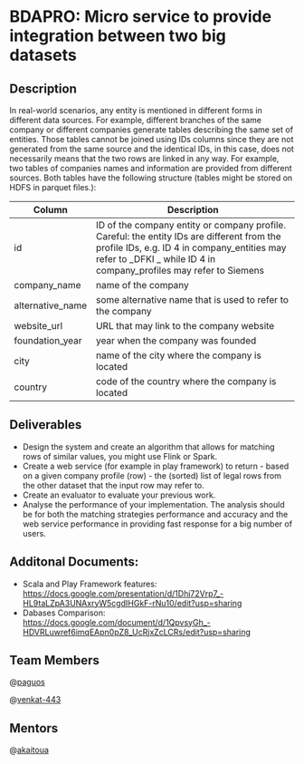# BDAPRO: Micro service to provide integration between two big datasets

## Description

In real-world scenarios, any entity is mentioned in different forms in different data sources. For example, different branches of the same company or different companies generate tables describing the same set of entities. Those tables cannot be joined using IDs columns since they are not generated from the same source and the identical IDs, in this case, does not necessarily means that the two rows are linked in any way. For example, two tables of companies names and information are provided from different sources. Both tables have the following structure (tables might be stored on HDFS in parquet files.):


| Column |	Description |
| ------------- |-------------|
|id 	| ID of the company entity or company profile. Careful: the entity IDs are different from the profile IDs, e.g. ID 4 in company_entities may refer to _DFKI _ while ID 4 in company_profiles may refer to Siemens
company_name | 	name of the company
alternative_name |	some alternative name that is used to refer to the company
website_url |	URL that may link to the company website
foundation_year  |	year when the company was founded
city |	name of the city where the company is located
country  |	code of the country where the company is located

## Deliverables

* Design the system and create an algorithm that allows for matching rows of similar values, you might use Flink or Spark.
* Create a web service (for example in play framework) to return - based on a given company profile (row) - the (sorted) list of legal rows from the other dataset that the input row may refer to.
* Create an evaluator to evaluate your previous work.
* Analyse the performance of your implementation. The analysis should be for both the matching strategies performance and accuracy and the web service performance in providing fast response for a big number of users.

## Additonal Documents:

* Scala and Play Framework features: https://docs.google.com/presentation/d/1Dhj72Vrp7_-HL9taLZpA3UNAxryW5cgdIHGkF-rNu10/edit?usp=sharing
* Dabases Comparison: https://docs.google.com/document/d/1QpvsyGh_-HDVRLuwref6imqEApn0pZ8_UcRjxZcLCRs/edit?usp=sharing

## Team Members

@[paguos](https://github.com/paguos/)

@[venkat-443](https://github.com/venkat-433/)

## Mentors
@[akaitoua](https://github.com/akaitoua/)
